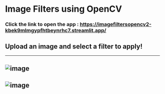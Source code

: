 # Image Filters using OpenCV
### Click the link to open the app : https://imagefiltersopencv2-kbek9mlmgypfhtbeynrhc7.streamlit.app/ 

## Upload an image and select a filter to apply! 
---------
![image](https://github.com/colin-210/ImageFilters_OpenCV_2/assets/146024514/9b2a16c6-e203-4471-b73b-4c43c02423ee)
---------
![image](https://github.com/colin-210/ImageFilters_OpenCV_2/assets/146024514/53c02677-e86f-4e2a-9f54-f8112f2b1c98)
---------
